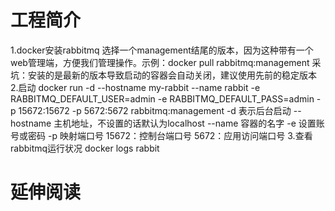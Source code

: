 # 工程简介
1.docker安装rabbitmq
 选择一个management结尾的版本，因为这种带有一个web管理端，方便我们管理操作。示例：docker pull rabbitmq:management
 采坑：安装的是最新的版本导致启动的容器会自动关闭，建议使用先前的稳定版本
2.启动
docker run -d --hostname my-rabbit --name rabbit -e RABBITMQ_DEFAULT_USER=admin -e RABBITMQ_DEFAULT_PASS=admin -p 15672:15672 -p 5672:5672  rabbitmq:management
-d 表示后台启动
--hostname 主机地址，不设置的话默认为localhost
--name 容器的名字
-e 设置账号或密码
-p 映射端口号
15672：控制台端口号
5672：应用访问端口号
3.查看rabbitmq运行状况
docker logs rabbit
# 延伸阅读


